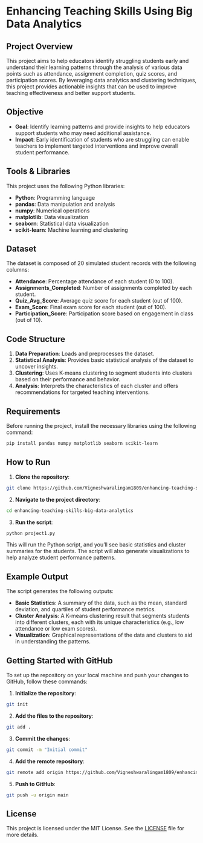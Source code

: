 # Enhancing Teaching Skills Using Big Data Analytics

## Project Overview

This project aims to help educators identify struggling students early and understand their learning patterns through the analysis of various data points such as attendance, assignment completion, quiz scores, and participation scores. By leveraging data analytics and clustering techniques, this project provides actionable insights that can be used to improve teaching effectiveness and better support students.

## Objective

- **Goal**: Identify learning patterns and provide insights to help educators support students who may need additional assistance.
- **Impact**: Early identification of students who are struggling can enable teachers to implement targeted interventions and improve overall student performance.

## Tools & Libraries

This project uses the following Python libraries:

- **Python**: Programming language
- **pandas**: Data manipulation and analysis
- **numpy**: Numerical operations
- **matplotlib**: Data visualization
- **seaborn**: Statistical data visualization
- **scikit-learn**: Machine learning and clustering

## Dataset

The dataset is composed of 20 simulated student records with the following columns:

- **Attendance**: Percentage attendance of each student (0 to 100).
- **Assignments_Completed**: Number of assignments completed by each student.
- **Quiz_Avg_Score**: Average quiz score for each student (out of 100).
- **Exam_Score**: Final exam score for each student (out of 100).
- **Participation_Score**: Participation score based on engagement in class (out of 10).

## Code Structure

1. **Data Preparation**: Loads and preprocesses the dataset.
2. **Statistical Analysis**: Provides basic statistical analysis of the dataset to uncover insights.
3. **Clustering**: Uses K-means clustering to segment students into clusters based on their performance and behavior.
4. **Analysis**: Interprets the characteristics of each cluster and offers recommendations for targeted teaching interventions.

## Requirements

Before running the project, install the necessary libraries using the following command:

```bash
pip install pandas numpy matplotlib seaborn scikit-learn
```

## How to Run

1. **Clone the repository**:

```bash
git clone https://github.com/Vigneshwaralingam1809/enhancing-teaching-skills-big-data-analytics.git
```

2. **Navigate to the project directory**:

```bash
cd enhancing-teaching-skills-big-data-analytics
```

3. **Run the script**:

```bash
python project1.py
```

This will run the Python script, and you’ll see basic statistics and cluster summaries for the students. The script will also generate visualizations to help analyze student performance patterns.

## Example Output

The script generates the following outputs:

- **Basic Statistics**: A summary of the data, such as the mean, standard deviation, and quartiles of student performance metrics.
- **Cluster Analysis**: A K-means clustering result that segments students into different clusters, each with its unique characteristics (e.g., low attendance or low exam scores).
- **Visualization**: Graphical representations of the data and clusters to aid in understanding the patterns.

## Getting Started with GitHub

To set up the repository on your local machine and push your changes to GitHub, follow these commands:

1. **Initialize the repository**:

```bash
git init
```

2. **Add the files to the repository**:

```bash
git add .
```

3. **Commit the changes**:

```bash
git commit -m "Initial commit"
```

4. **Add the remote repository**:

```bash
git remote add origin https://github.com/Vigneshwaralingam1809/enhancing-teaching-skills-big-data-analytics.git
```

5. **Push to GitHub**:

```bash
git push -u origin main
```

## License

This project is licensed under the MIT License. See the [LICENSE](LICENSE) file for more details.
